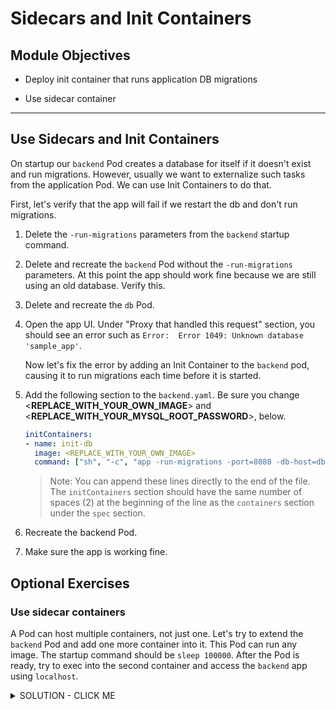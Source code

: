 # Sidecars and Init Containers

## Module Objectives


- Deploy init container that runs application DB migrations

- Use sidecar container

---

## Use Sidecars and Init Containers

On startup our `backend` Pod creates a database for itself if it doesn't exist and run migrations. However, usually we want to externalize such tasks from the application Pod. We can use Init Containers to do that.

First, let's verify that the app will fail if we restart the db and don't run migrations.

1. Delete the `-run-migrations` parameters from the `backend` startup command.

1. Delete and recreate the `backend` Pod without the `-run-migrations`
parameters. At this point the app should work fine because we are still
using an old database.  Verify this.

1. Delete and recreate the `db` Pod.

1. Open the app UI.  Under "Proxy that handled this request" section,
you should see an error such as `Error:  Error 1049: Unknown database
'sample_app'`.

    Now let's fix the error by adding an Init Container to the `backend` pod, causing it to run migrations each time before it is started.

1. Add the following section to the `backend.yaml`.
Be sure you change <**REPLACE_WITH_YOUR_OWN_IMAGE**>
and <**REPLACE_WITH_YOUR_MYSQL_ROOT_PASSWORD**>, below.

    ```yaml
    initContainers:
    - name: init-db
      image: <REPLACE_WITH_YOUR_OWN_IMAGE>
      command: ["sh", "-c", "app -run-migrations -port=8080 -db-host=db -db-password=<REPLACE_WITH_YOUR_MYSQL_ROOT_PASSWORD>" ]
    ```

    > Note: You can append these lines directly to the end of the file. The `initContainers` section should have the same number of spaces (2) at the beginning
    of the line as the `containers` section under the `spec` section.

1. Recreate the backend Pod.

1. Make sure the app is working fine.


## Optional Exercises

### Use sidecar containers

A Pod can host multiple containers, not just one. Let's try to extend the `backend` Pod and add one more container into it. This Pod can run any image. The startup command should be `sleep 100000`. After the Pod is ready, try to exec into the second container and access the `backend` app using `localhost`.

<details><summary>SOLUTION - CLICK ME</summary>
<p>

Modify the `backend.yaml` to include an additional container.

```yaml
spec:
  containers:
  - name: multi
    image: busybox
    command: ['sh', '-c', 'echo Multi-container example! && sleep 100000']
```

> Note: in yaml `-` is used for arrays, every object with `-` supports multiple values.

```shell
kubectl exec -i -t backend -c multi /bin/sh
wget -O - http://backend:8080
```

</p>
</details>
